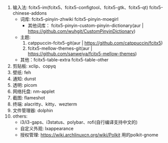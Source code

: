 1. 输入法: fcitx5-im(fcitx5、fcitx5-configtool、fcitx5-gtk、fcitx5-qt) fcitx5-chinese-addons
   - 词库: fcitx5-pinyin-zhwiki fcitx5-pinyin-moegirl
     - 其他词库： fcitx5-pinyin-custom-pinyin-dictionary(aur | https://github.com/wuhgit/CustomPinyinDictionary)
   - 主题: 
     1. catppuccin-fcitx5-git(aur | https://github.com/catppuccin/fcitx5)
     2. fcitx5-mellow-themes-git(aur | https://github.com/sanweiya/fcitx5-mellow-themes)
   - 其他：fcitx5-table-extra fcitx5-table-other
2. 剪贴板: xclip、copyq
3. 壁纸: feh
4. 通知: dunst
5. 透明: picom
6. 网络托盘: nm-applet
7. 截图: flameshot
8. 终端: alacritty、kitty、wezterm
9. 文件管理器: dolphin
10. others:
    - i3/i3-gaps、i3status、polybar、rofi(自行编译支持中文的)
    - 自定义外观: lxappearance
    - 授权管理: https://wiki.archlinuxcn.org/wiki/Polkit 用的polkit-gnome
